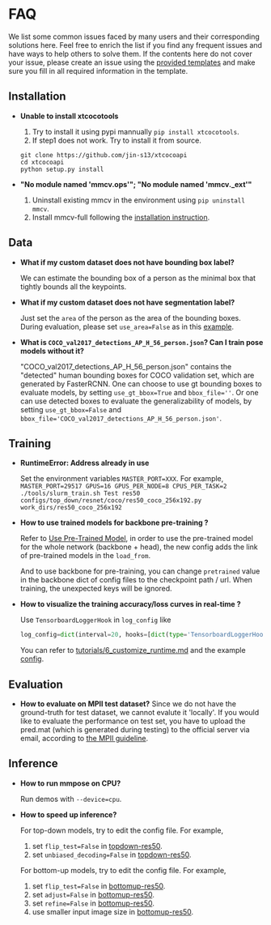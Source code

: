# FAQ

We list some common issues faced by many users and their corresponding solutions here.
Feel free to enrich the list if you find any frequent issues and have ways to help others to solve them.
If the contents here do not cover your issue, please create an issue using the [provided templates](/.github/ISSUE_TEMPLATE/error-report.md) and make sure you fill in all required information in the template.


## Installation

- **Unable to install xtcocotools**

    1. Try to install it using pypi mannually `pip install xtcocotools`.
    2. If step1 does not work. Try to install it from source.
    ```
    git clone https://github.com/jin-s13/xtcocoapi
    cd xtcocoapi
    python setup.py install
    ```

- **"No module named 'mmcv.ops'"; "No module named 'mmcv._ext'"**

    1. Uninstall existing mmcv in the environment using `pip uninstall mmcv`.
    2. Install mmcv-full following the [installation instruction](https://mmcv.readthedocs.io/en/latest/#installation).


## Data

- **What if my custom dataset does not have bounding box label?**

    We can estimate the bounding box of a person as the minimal box that tightly bounds all the keypoints.

- **What if my custom dataset does not have segmentation label?**

    Just set the `area` of the person as the area of the bounding boxes. During evaluation, please set `use_area=False` as in this [example](https://github.com/open-mmlab/mmpose/blob/a82dd486853a8a471522ac06b8b9356db61f8547/mmpose/datasets/datasets/top_down/topdown_aic_dataset.py#L113).

- **What is `COCO_val2017_detections_AP_H_56_person.json`? Can I train pose models without it?**

    "COCO_val2017_detections_AP_H_56_person.json" contains the "detected" human bounding boxes for COCO validation set, which are generated by FasterRCNN.
    One can choose to use gt bounding boxes to evaluate models, by setting `use_gt_bbox=True` and `bbox_file=''`. Or one can use detected boxes to evaluate
    the generalizability of models, by setting `use_gt_bbox=False` and `bbox_file='COCO_val2017_detections_AP_H_56_person.json'`.

## Training

- **RuntimeError: Address already in use**

    Set the environment variables `MASTER_PORT=XXX`. For example,
    `MASTER_PORT=29517 GPUS=16 GPUS_PER_NODE=8 CPUS_PER_TASK=2 ./tools/slurm_train.sh Test res50 configs/top_down/resnet/coco/res50_coco_256x192.py work_dirs/res50_coco_256x192`

- **How to use trained models for backbone pre-training ?**

    Refer to [Use Pre-Trained Model](https://github.com/open-mmlab/mmpose/blob/master/docs/tutorials/1_finetune.md#use-pre-trained-model),
    in order to use the pre-trained model for the whole network (backbone + head), the new config adds the link of pre-trained models in the `load_from`.

    And to use backbone for pre-training, you can change `pretrained` value in the backbone dict of config files to the checkpoint path / url.
    When training, the unexpected keys will be ignored.

- **How to visualize the training accuracy/loss curves in real-time ?**

    Use `TensorboardLoggerHook` in `log_config` like
    ```python
    log_config=dict(interval=20, hooks=[dict(type='TensorboardLoggerHook')])
    ```
    You can refer to [tutorials/6_customize_runtime.md](tutorials/6_customize_runtime.md#log-config) and the example [config](/configs/top_down/resnet/coco/res50_coco_256x192.py#L26).

## Evaluation

- **How to evaluate on MPII test dataset?**
    Since we do not have the ground-truth for test dataset, we cannot evalute it 'locally'.
    If you would like to evaluate the performance on test set, you have to upload the pred.mat (which is generated during testing) to the official server via email, according to [the MPII guideline](http://human-pose.mpi-inf.mpg.de/#evaluation).

## Inference

- **How to run mmpose on CPU?**

    Run demos with `--device=cpu`.

- **How to speed up inference?**

    For top-down models, try to edit the config file. For example,
    1. set `flip_test=False` in [topdown-res50](/configs/top_down/resnet/coco/res50_coco_256x192.py#L51).
    2. set `unbiased_decoding=False` in [topdown-res50](/configs/top_down/resnet/coco/res50_coco_256x192.py#L54).

    For bottom-up models, try to edit the config file. For example,
    1. set `flip_test=False` in [bottomup-res50](/configs/bottom_up/resnet/coco/res50_coco_512x512.py#L80).
    2. set `adjust=False` in [bottomup-res50](/configs/bottom_up/resnet/coco/res50_coco_512x512.py#L78).
    3. set `refine=False` in [bottomup-res50](/configs/bottom_up/resnet/coco/res50_coco_512x512.py#L79).
    4. use smaller input image size in [bottomup-res50](/configs/bottom_up/resnet/coco/res50_coco_512x512.py#L39).
